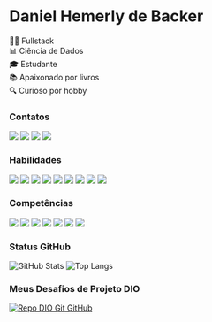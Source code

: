 # Daniel Hemerly de Backer

👨‍💻 Fullstack  
📊 Ciência de Dados  
🎓 Estudante  
📚 Apaixonado por livros  
🔍 Curioso por hobby 

### Contatos
<p align="left">
  <a href="https://www.instagram.com/danbackeres"><img src="https://img.shields.io/badge/Instagram-833AB4?style=for-the-badge&logo=instagram" /></a>
  <a href="https://www.linkedin.com/in/danbackeres"><img src="https://img.shields.io/badge/Linkedin-0A66C2?style=for-the-badge&logo=linkedin" /></a>
  <a href="https://t.me/danbackeres"><img src="https://img.shields.io/badge/Telegram-26A5E4?style=for-the-badge&logo=telegram" /></a>
  <a href="https://github.com/danbackeres"><img src="https://img.shields.io/badge/Github-24292E?style=for-the-badge&logo=github" /></a>
</p>

### Habilidades
<p align="left">
  <a href="#"><img src="https://img.shields.io/badge/Html-FF5733?style=for-the-badge&logo=html5" /></a>  
  <a href="#"><img src="https://img.shields.io/badge/CSS3-1572B6?style=for-the-badge&logo=css3" /></a>
  <a href="#"><img src="https://img.shields.io/badge/Javascript-F7DF1E?style=for-the-badge&logo=javascript" /></a>
  <a href="#"><img src="https://img.shields.io/badge/Git-E94E31?style=for-the-badge&logo=git" /></a>
  <a href="#"><img src="https://img.shields.io/badge/Github-181717?style=for-the-badge&logo=github" /></a>
  <a href="#"><img src="https://img.shields.io/badge/C%23-239120?style=for-the-badge&logo=c-sharp" /></a>
  <a href="#"><img src="https://img.shields.io/badge/Python-4B8BBE?style=for-the-badge&logo=python" /></a>  
  <a href="#"><img src="https://img.shields.io/badge/Java-ED8B00?style=for-the-badge&logo=java" /></a>
  <a href="#"><img src="https://img.shields.io/badge/Php-8993be?style=for-the-badge&logo=php" /></a> 
</p>

### Competências
<p align="left">
  <a href="#"><img src="https://img.shields.io/badge/Pontual-007BFF?style=for-the-badge" /></a>
  <a href="#"><img src="https://img.shields.io/badge/Emp%C3%A1tico-28a745?style=for-the-badge" /></a>
  <a href="#"><img src="https://img.shields.io/badge/Comunicador-FFC107?style=for-the-badge" /></a>
  <a href="#"><img src="https://img.shields.io/badge/Proativo-FB8500?style=for-the-badge" /></a>
  <a href="#"><img src="https://img.shields.io/badge/Organizado-6f42c1?style=for-the-badge" /></a>
  <a href="#"><img src="https://img.shields.io/badge/Pensamento%20Cr%C3%ADtico-DC3545?style=for-the-badge" /></a>
  <a href="#"><img src="https://img.shields.io/badge/Trabalho%20em%20Equipe-2186EB?style=for-the-badge" /></a>
</p>

### Status GitHub
![GitHub Stats](https://github-readme-stats.vercel.app/api?username=danbackeres&theme=transparent&bg_color=000&border_color=30A3DC&show_icons=true&icon_color=30A3DC&title_color=E94D5F&text_color=FFF)
![Top Langs](https://github-readme-stats-git-masterrstaa-rickstaa.vercel.app/api/top-langs/?username=danbackeres&layout=compact&bg_color=000&border_color=30A3DC&title_color=E94D5F&text_color=FFF)

### Meus Desafios de Projeto DIO
[![Repo DIO Git GitHub](https://github-readme-stats.vercel.app/api/pin/?username=danbackeres&repo=dio-lab-open-source&bg_color=000&border_color=30A3DC&show_icons=true&icon_color=30A3DC&title_color=E94D5F&text_color=FFF)](https://github.com/danbackeres/dio-lab-open-source)
